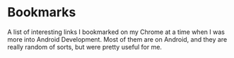 # Bookmarks

A list of interesting links I bookmarked on my Chrome at a time when I was more into Android Development. Most of them are on Android, and they are really random of sorts, but were pretty useful for me.
